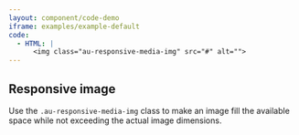 ```yaml
---
layout: component/code-demo
iframe: examples/example-default
code:
  - HTML: |
      <img class="au-responsive-media-img" src="#" alt="">
---
```

## Responsive image

Use the `.au-responsive-media-img` class to make an image fill the available space while not exceeding the actual image dimensions.
